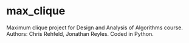 max_clique
==========

Maximum clique project for Design and Analysis of Algorithms course. Authors: Chris Rehfeld, Jonathan Reyles. Coded in Python.
